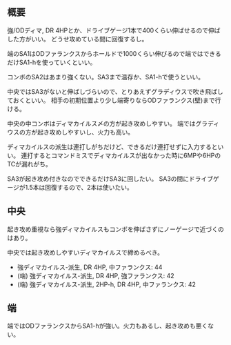 ## 概要

強/ODディマ, DR 4HPとか、ドライブゲージ1本で400くらい伸ばせるので伸ばした方がいい。
どうせ攻めている間に回復するし。

端のSA1はODファランクスからホールドで1000くらい伸びるので端ではできるだけSA1-hを使っていくといい。

コンボのSA2はあまり強くない。SA3まで温存か、SA1-hで使うといい。

中央ではSA3がないと伸ばしづらいので、とりあえずグラディウスで吹き飛ばしておくといい。
相手の初期位置より少し端寄りならODファランクス(壁)まで行ける。

中央の中コンボはディマカイルス〆の方が起き攻めしやすい。
端ではグラディウスの方が起き攻めしやすいし、火力も高い。

ディマカイルスの派生は連打しがちだけど、できるだけ連打せずに入力するといい。
連打するとコマンドミスでディマカイルスが出なかった時に6MPや6HPのTCが漏れがち。

SA3が起き攻め付きなのでできるだけSA3に回したい。
SA3の間にドライブゲージが1.5本は回復するので、2本は使いたい。

## 中央

起き攻め重視なら強ディマカイルスもコンボを伸ばさずにノーゲージで近づくのはあり。

中央では起き攻めしやすいディマカイルスで締めるべき。

- 強ディマカイルス-派生, DR 4HP, 中ファランクス: 44
- (端) 強ディマカイルス-派生, DR 4HP, 強ファランクス: 42
- (端) 強ディマカイルス-派生, 2HP-h, DR 4HP, 中ファランクス: 42

## 端

端ではODファランクスからSA1-hが強い。火力もあるし、起き攻めも悪くない。
